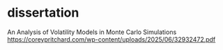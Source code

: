 # dissertation
An Analysis of Volatility Models in Monte Carlo Simulations
https://coreypritchard.com/wp-content/uploads/2025/06/32932472.pdf
